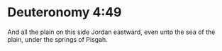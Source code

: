 # Deuteronomy 4:49

And all the plain on this side Jordan eastward, even unto the sea of the plain, under the springs of Pisgah.